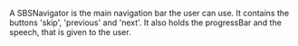 A SBSNavigator is the main navigation bar the user can use. It contains the buttons 'skip', 'previous' and 'next'. It also holds the progressBar and the speech, that is given to the user.